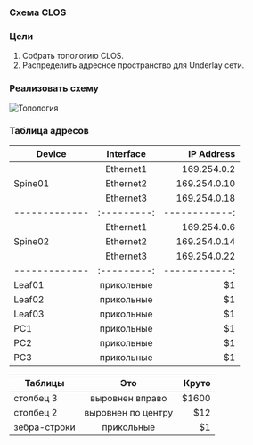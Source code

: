 ### Схема CLOS
### Цели
1. Собрать топологию CLOS.
2. Распределить адресное пространство для Underlay сети.

### Реализовать схему
![Топология](https://github.com/nsa4646/otus/blob/main/lab01/raw/images/Топология.png "Топология")

### Таблица адресов
| Device        | Interface | IP Address   |
| ------------- |:---------:| ------------:|
|               | Ethernet1 | 169.254.0.2  |
| Spine01       | Ethernet2 | 169.254.0.10 |
|               | Ethernet3 | 169.254.0.18 |
| ------------- |:---------:| ------------:|
|               | Ethernet1 | 169.254.0.6  |
| Spine02       | Ethernet2 | 169.254.0.14 |
|               | Ethernet3 | 169.254.0.22 |
| ------------- |:---------:| ------------:|
| Leaf01        | прикольные|    $1        |
| Leaf02        | прикольные|    $1        |
| Leaf03        | прикольные|    $1        |
| PC1           | прикольные|    $1        |
| PC2           | прикольные|    $1        |
| PC3           | прикольные|    $1        |

| Таблицы       | Это                | Круто |
| ------------- |:------------------:| -----:|
| столбец 3     | выровнен вправо    | $1600 |
| столбец 2     | выровнен по центру |   $12 |
| зебра-строки  | прикольные         |    $1 |